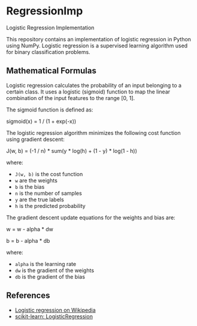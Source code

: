 # RegressionImp
Logistic Regression Implementation

This repository contains an implementation of logistic regression in Python using NumPy. Logistic regression is a supervised learning algorithm used for binary classification problems.

## Mathematical Formulas

Logistic regression calculates the probability of an input belonging to a certain class. It uses a logistic (sigmoid) function to map the linear combination of the input features to the range [0, 1].

The sigmoid function is defined as:

sigmoid(x) = 1 / (1 + exp(-x))

The logistic regression algorithm minimizes the following cost function using gradient descent:

J(w, b) = (-1 / n) * sum(y * log(h) + (1 - y) * log(1 - h))

where:
- `J(w, b)` is the cost function
- `w` are the weights
- `b` is the bias
- `n` is the number of samples
- `y` are the true labels
- `h` is the predicted probability

The gradient descent update equations for the weights and bias are:

w = w - alpha * dw

b = b - alpha * db

where:
- `alpha` is the learning rate
- `dw` is the gradient of the weights
- `db` is the gradient of the bias

## References

- [Logistic regression on Wikipedia](https://en.wikipedia.org/wiki/Logistic_regression)
- [scikit-learn: LogisticRegression](https://scikit-learn.org/stable/modules/generated/sklearn.linear_model.LogisticRegression.html)
